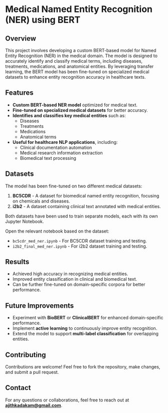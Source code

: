 # Medical Named Entity Recognition (NER) using BERT

## Overview
This project involves developing a custom BERT-based model for Named Entity Recognition (NER) in the medical domain. The model is designed to accurately identify and classify medical terms, including diseases, treatments, medications, and anatomical entities. By leveraging transfer learning, the BERT model has been fine-tuned on specialized medical datasets to enhance entity recognition accuracy in healthcare texts.

## Features
- **Custom BERT-based NER model** optimized for medical text.
- **Fine-tuned on specialized medical datasets** for better accuracy.
- **Identifies and classifies key medical entities** such as:
  - Diseases
  - Treatments
  - Medications
  - Anatomical terms
- **Useful for healthcare NLP applications**, including:
  - Clinical documentation automation
  - Medical research information extraction
  - Biomedical text processing

## Datasets
The model has been fine-tuned on two different medical datasets:
1. **BC5CDR** - A dataset for biomedical named entity recognition, focusing on chemicals and diseases.
2. **i2b2** - A dataset containing clinical text annotated with medical entities.

Both datasets have been used to train separate models, each with its own Jupyter Notebook.


Open the relevant notebook based on the dataset:
- `bc5cdr_med_ner.ipynb` - For BC5CDR dataset training and testing.
- `i2b2_final_med_ner.ipynb` - For i2b2 dataset training and testing.

## Results
- Achieved high accuracy in recognizing medical entities.
- Improved entity classification in clinical and biomedical text.
- Can be further fine-tuned on domain-specific corpora for better performance.

## Future Improvements
- Experiment with **BioBERT** or **ClinicalBERT** for enhanced domain-specific performance.
- Implement **active learning** to continuously improve entity recognition.
- Extend the model to support **multi-label classification** for overlapping entities.

## Contributing
Contributions are welcome! Feel free to fork the repository, make changes, and submit a pull request.

## Contact
For any questions or collaborations, feel free to reach out at **ajithkadakam@gmail.com**.


